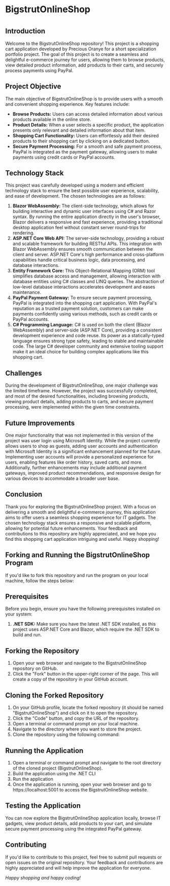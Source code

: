 <h1>BigstrutOnlineShop<h1>
<h2>Introduction</h2>
<p>Welcome to the BigstrutOnlineShop repository! This project is a shopping cart application developed by Precious Oranye for a short specialization portfolio project. The goal of this project is to create a seamless and delightful e-commerce journey for users, allowing them to browse products, view detailed product information, add products to their carts, and securely process payments using PayPal.</p>
<h2>Project Objective</h2>
<p>The main objective of BigstrutOnlineShop is to provide users with a smooth and convenient shopping experience. Key features include:</p>
<ul>
<li><b>Browse Products:</b> Users can access detailed information about various products available in the online store.</li>
<li><b>Product Details:</b> When a user selects a specific product, the application presents only relevant and detailed information about that item.</li>
<li><b>Shopping Cart Functionality:</b> Users can effortlessly add their desired products to their shopping cart by clicking on a dedicated button.</li>
<li><b>Secure Payment Processing:</b> For a smooth and safe payment process, PayPal is integrated as the payment gateway, allowing users to make payments using credit cards or PayPal accounts.</li>
</ul>
<h2>Technology Stack</h2>
<p>This project was carefully developed using a modern and efficient technology stack to ensure the best possible user experience, scalability, and ease of development. The chosen technologies are as follows:</p>
<ol>
<li><b>Blazor WebAssembly:</b> The client-side technology, which allows for building interactive and dynamic user interfaces using C# and Razor syntax. By running the entire application directly in the user's browser, Blazor delivers a responsive and fast experience, providing a traditional desktop application feel without constant server round-trips for rendering.</li>
<li><b>ASP.NET Core Web API:</b> The server-side technology, providing a robust and scalable framework for building RESTful APIs. This integration with Blazor WebAssembly ensures smooth communication between the client and server. ASP.NET Core's high performance and cross-platform capabilities handle critical business logic, data processing, and database interactions.</li>
<li><b>Entity Framework Core:</b> This Object-Relational Mapping (ORM) tool simplifies database access and management, allowing interaction with database entities using C# classes and LINQ queries. The abstraction of low-level database interactions accelerates development and eases maintenance.</li>
<li><b>PayPal Payment Gateway:</b> To ensure secure payment processing, PayPal is integrated into the shopping cart application. With PayPal's reputation as a trusted payment solution, customers can make payments confidently using various methods, such as credit cards or PayPal accounts.</li>
<li><b>C# Programming Language:</b> C# is used on both the client (Blazor WebAssembly) and server-side (ASP.NET Core), providing a consistent development experience and code reuse. Its power as a statically-typed language ensures strong type safety, leading to stable and maintainable code. The large C# developer community and extensive tooling support make it an ideal choice for building complex applications like this shopping cart.</li>
</ol>
<h2>Challenges</h2>
<p>During the development of BigstrutOnlineShop, one major challenge was the limited timeframe. However, the project was successfully completed, and most of the desired functionalities, including browsing products, viewing product details, adding products to carts, and secure payment processing, were implemented within the given time constraints. </p>
<h2>Future Improvements</h2>
<p>One major functionality that was not implemented in this version of the project was user login using Microsoft Identity. While the project currently allows users to shop as guests, adding user accounts and authentication with Microsoft Identity is a significant enhancement planned for the future. Implementing user accounts will provide a personalized experience for users, enabling features like order history, saved carts, and more. Additionally, further enhancements may include additional payment gateways, improved product recommendations, and responsive design for various devices to accommodate a broader user base. </p>
<h2>Conclusion</h2>
<p>Thank you for exploring the BigstrutOnlineShop project. With a focus on delivering a smooth and delightful e-commerce journey, this application aims to offer users a seamless shopping experience for IT gadgets. The chosen technology stack ensures a responsive and scalable platform, allowing for potential future enhancements. Your feedback and contributions to this repository are highly appreciated, and we hope you find this shopping cart application intriguing and useful. Happy shopping!</p>

<h2>Forking and Running the BigstrutOnlineShop Program</h2>
<p>If you'd like to fork this repository and run the program on your local machine, follow the steps below:</p>

<h2>Prerequisites</h2>
<p>Before you begin, ensure you have the following prerequisites installed on your system:</p>
<ol>
<li><b>.NET SDK:</b> Make sure you have the latest .NET SDK installed, as this project uses ASP.NET Core and Blazor, which require the .NET SDK to build and run.</li>
</ol>
<h2>Forking the Repository</h2>
<ol>
<li>Open your web browser and navigate to the BigstrutOnlineShop repository on GitHub.</li>

<li>Click the "Fork" button in the upper-right corner of the page. This will create a copy of the repository in your GitHub account.</li>
</ol>
<h2>Cloning the Forked Repository</h2>
<ol>
<li>On your GitHub profile, locate the forked repository (it should be named "BigstrutOnlineShop") and click on it to open the repository.</li>

<li>Click the "Code" button, and copy the URL of the repository.</li>

<li>Open a terminal or command prompt on your local machine.</li>

<li>Navigate to the directory where you want to store the project.</li>

<li>Clone the repository using the following command:</li>
</ol>
<h2>Running the Application</h2>
<ol>
<li>Open a terminal or command prompt and navigate to the root directory of the cloned project (BigstrutOnlineShop).</li>

<li>Build the application using the .NET CLI</li>
<li>Run the application</li>
<li>Once the application is running, open your web browser and go to https://localhost:5001 to access the BigstrutOnlineShop website.</li>
</ol>
<h2>Testing the Application</h2>
<p>You can now explore the BigstrutOnlineShop application locally, browse IT gadgets, view product details, add products to your cart, and simulate secure payment processing using the integrated PayPal gateway.</p>
<h2>Contributing</h2>
<p>If you'd like to contribute to this project, feel free to submit pull requests or open issues on the original repository. Your feedback and contributions are highly appreciated and will help improve the application for everyone.</p>
<i>Happy shopping and happy coding!</i>

